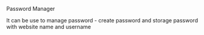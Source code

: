 Password Manager

It can be use to manage password - create password and storage password with website name and username
